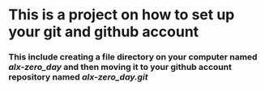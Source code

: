 # This is a project on how to set up your git and github account
### This include creating a file directory on your computer named *alx-zero_day* and then moving it to your github account repository named *alx-zero_day.git* 